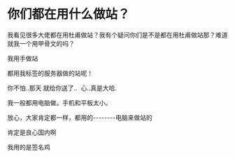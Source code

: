 # 你们都在用什么做站？


我看见很多大佬都在用杜甫做站？我有个疑问你们是不是都在用杜甫做站那？难道就我一个用甲骨文的吗？

我用手做站

都用我标签的服务器做的站呢！

你不怕..那天 就给你送了..&nbsp;&nbsp;心..真是大哈.

我一般都用电脑做。手机和平板太小。

放心，大家肯定都一样，都用的--------电脑来做站的 <img src="static/image/smiley/default/lol.gif" smilieid="12" border="0" alt="" />

肯定是良心国内啊

我用的是签名鸡<img src="static/image/smiley/default/lol.gif" smilieid="12" border="0" alt="" />
